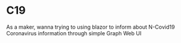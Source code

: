 # C19
As a maker, wanna trying to using blazor to inform about N-Covid19 Coronavirus information through simple Graph Web UI
